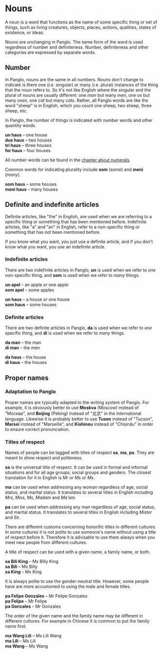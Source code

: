 # Nouns

A noun is a word that functions as the name of some specific thing or set of things,
such as living creatures, objects, places, actions, qualities, states of existence, or ideas.

Nouns are unchanging in Panglo.
The same form of the word is used regardless of number and definiteness.
Number, definiteness and other categories are expressed by separate words.


## Number

In Panglo, nouns are the same in all numbers.
Nouns don't change to indicate is there one (i.e. singular) or many (i.e. plural)
instances of the thing that the noun refers to.
So it's not like English where the singular and the plural of nouns are usually different:
one _man_ but many _men_, one _ox_ but many _oxen_, one _cat_ but many _cats_.
Rather, all Panglo words are like the word "sheep" is in English,
which you count one sheep, two sheep, three sheep, etc.

In Panglo, the number of things is indicated with number words and other quantity words.

**un haus**
– one house  
**due haus**
– two houses  
**tri haus**
– three houses  
**for haus**
– four houses

All number words can be found in the [chapter about numerals](105_numbe.md).

Common words for indicating plurality include **som** (_some_) and **meni** (_many_).

**som haus**
– some houses  
**meni haus**
– many houses

## Definite and indefinite articles

Definite articles, like "the" in English, are used
when we are referring to a specific thing or something that has been mentioned before.
Indefinite articles, like "a" and "an" in English,
refer to a non-specific thing or something that has not been mentioned before.

If you know what you want, you just use a definite article,
and if you don’t know what you want, you use an indefinite article.

### Indefinite articles

There are two indefinite articles in Panglo,
**un** is used when we refer to _one_ non-specific thing,
and **som** is used when we refer to _many_ things.

**un apel**
– an apple _or_ one apple  
**som apel**
– some apples

**un haus**
– a house _or_ one house  
**som haus**
– some houses


### Definite articles

There are two definite articles in Panglo,
**da** is used when we refer to _one_ specific thing,
and **di** is used when we refer to _many_ things.

**da man**
– the man  
**di man**
– the men

**da haus**
– the house  
**di haus**
– the houses


## Proper names

### Adaptation to Panglo

Proper names are typically adapted to the writing system of Panglo.
For example, it is obviously better to use
**Moskva** (Moscow) instead of "Москва",
and **Beijing** (Peking) instead of "北京"
in the international language.
Likewise it is probably better to use
**Tuson** instead of "Tucson",
**Marsei** instead of "Marseille", and
**Kishineu** instead of "Chișinău"
in order to ensure correct pronunciation.


### Titles of respect

Names of people can be tagged with titles of respect
**sa**, **ma**, **pa**.
They are meant to show respect and politeness.

**sa**
is the universal title of respect.
It can be used in formal and informal situations and for all age groups, social groups and genders.
The closest translation for it in English is _Mr or Ms_ or _Mx_.

**ma**
can be used when addressing any woman
regardless of age, social status, and marital status.
It translates to several titles in English including _Mrs_, _Miss_, _Ms_, _Madam_ and _Ma'am_.

**pa**
can be used when addressing any man
regardless of age, social status, and marital status.
It translates to several titles in English including _Mister_ and _Sir_.

There are different customs concerning honorific titles in different cultures.
In some cultures it is not polite to use someone's name without using a title of respect before it.
Therefore it is advisable to use them always when you meet new people from different cultures.

A title of respect can be used with a given name, a family name, or both.

**sa Bili King**
– Mx Billy King  
**sa Bili**
– Mx Billy  
**sa King**
– Mx King

It is always polite to use the gender-neutral title.
However, some people have are more accustomed to using the male and female titles.

**pa Felipe Gonzales**
– Mr Felipe Gonzales  
**pa Felipe**
– Mr Felipe  
**pa Gonzales**
– Mr Gonzales

The order of the given name and the family name may be different in different cultures.
For example in Chinese it is common to put the family name first.

**ma Wang Lili**
– Ms Lili Wang  
**ma Lili**
– Ms Lili  
**ma Wang**
– Ms Wang

